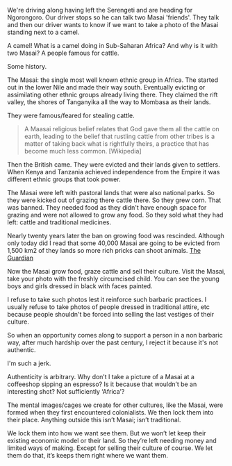 We're driving along having left the Serengeti and are heading for Ngorongoro. Our driver stops so he can talk two Masai 'friends'. They talk and then our driver wants to know if we want to take a photo of the Masai standing next to a camel.

A camel! What is a camel doing in Sub-Saharan Africa? And why is it with two Masai? A people famous for cattle.

Some history.

The Masai: the single most well known ethnic group in Africa. The started out in the lower Nile and made their way south. Eventually evicting or assimilating other ethnic groups already living there. They claimed the rift valley, the shores of Tanganyika all the way to Mombasa as their lands.

They were famous/feared for stealing cattle.

> A Maasai religious belief relates that God gave them all the cattle on earth, leading to the belief that rustling cattle from other tribes is a matter of taking back what is rightfully theirs, a practice that has become much less common. [Wikipedia]

Then the British came. They were evicted and their lands given to settlers. When Kenya and Tanzania achieved independence from the Empire it was different ethnic groups that took power.

The Masai were left with pastoral lands that were also national parks. So they were kicked out of grazing there cattle there. So they grew corn. That was banned. They needed food as they didn't have enough space for grazing and were not allowed to grow any food. So they sold what they had left: cattle and traditional medicines.

Nearly twenty years later the ban on growing food was rescinded. Although only today did I read that some 40,000 Masai are going to be evicted from 1,500 km2 of they lands so more rich pricks can shoot animals. [The Guardian](http://www.theguardian.com/world/2014/nov/16/tanzania-government-accused-serengeti-sale-maasai-lands)

Now the Masai grow food, graze cattle and sell their culture. Visit the Masai, take your photo with the freshly circumcised child. You can see the young boys and girls dressed in black with faces painted.

I refuse to take such photos lest it reinforce such barbaric practices. I usually refuse to take photos of people dressed in traditional attire, etc because people shouldn't be forced into selling the last vestiges of their culture.

So when an opportunity comes along to support a person in a non barbaric way, after much hardship over the past century, I reject it because it's not authentic.

I'm such a jerk.

Authenticity is arbitrary. Why don’t I take a picture of a Masai at a coffeeshop sipping an espresso? Is it because that wouldn’t be an interesting shot? Not sufficiently ‘Africa’?

The mental images/cages we create for other cultures, like the Masai, were formed when they first encountered colonialists. We then lock them into their place. Anything outside this isn’t Masai; isn’t traditional.

We lock them into how we want see them. But we won’t let keep their existing economic model or their land. So they’re left needing money and limited ways of making. Except for selling their culture of course. We let them do that, it’s keeps them right where we want them.